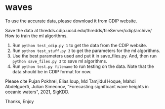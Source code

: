 # waves


To use the accurate data, please download it from CDIP website.

Save the data at thredds.cdip.ucsd.edu/thredds/fileServer/cdip/archive/ 
How to train the ml algorithms.


1) Run `python test_cdip.py 1` to get the data from the CDIP website.
2) Run `python test_stuff.py 3` to get the parameters for the ml algorithms.
3) Use the best parameters used and put it in save_files.py. And, then run `python save_files.py 3` to save ml algorithms.
4) Run `python test.py filename` to run testing on the data. Note that the data should be in CDIP format for now.


Please cite Pujan Pokhrel, Elias Ioup, Md Tamjidul Hoque, Mahdi Abdelguerfi, Julian Simeonov, "Forecasting significant wave heights in oceanic waters", 2021, SigKDD.

Thanks,
Enjoy
